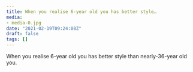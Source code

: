 ```yaml
---
title: When you realise 6-year old you has better style…
media:
- media-0.jpg
date: "2021-02-19T09:24:08Z"
draft: false
tags: []
---
```

When you realise 6-year old you has better style than nearly-36-year old you.
